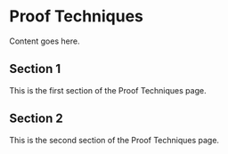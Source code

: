 # Proof Techniques

Content goes here.

## Section 1

This is the first section of the Proof Techniques page.

## Section 2

This is the second section of the Proof Techniques page.

